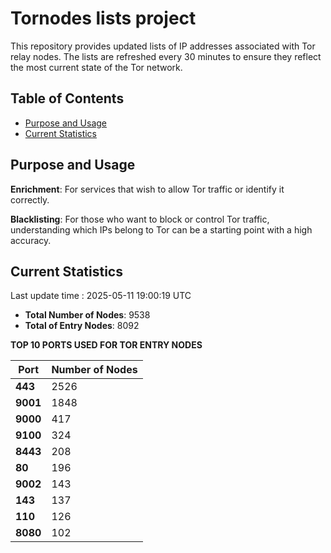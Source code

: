 # Tornodes lists project

This repository provides updated lists of IP addresses associated with Tor relay nodes. The lists are refreshed every 30 minutes to ensure they reflect the most current state of the Tor network.

## Table of Contents

- [Purpose and Usage](#purpose-and-usage)
- [Current Statistics](#current-statistics)


## Purpose and Usage

**Enrichment**: For services that wish to allow Tor traffic or identify it correctly.

**Blacklisting**: For those who want to block or control Tor traffic, understanding which IPs belong to Tor can be a starting point with a high accuracy.

## Current Statistics

Last update time : 2025-05-11 19:00:19 UTC

- **Total Number of Nodes**: 9538
- **Total of Entry Nodes**: 8092

**TOP 10 PORTS USED FOR TOR ENTRY NODES**

| **Port** | **Number of Nodes** |
|------|-----------------|
| **443**   | 2526  |
| **9001**   | 1848  |
| **9000**   | 417  |
| **9100**   | 324  |
| **8443**   | 208  |
| **80**   | 196  |
| **9002**   | 143  |
| **143**   | 137  |
| **110**   | 126  |
| **8080**   | 102  |

